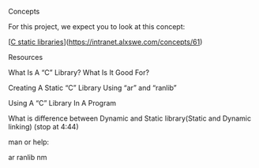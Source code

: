 Concepts

For this project, we expect you to look at this concept:

[[C static libraries](https://intranet.alxswe.com/rltoken/XB1iH0qE6gshx0x8TfRAPQ)](https://intranet.alxswe.com/concepts/61)

Resources

What Is A “C” Library? What Is It Good For?

Creating A Static “C” Library Using “ar” and “ranlib”

Using A “C” Library In A Program

What is difference between Dynamic and Static library(Static and Dynamic linking) (stop at 4:44)

man or help:

ar
ranlib
nm
